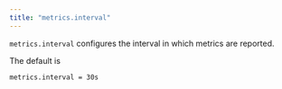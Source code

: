 ```yaml
---
title: "metrics.interval"
---
```


`metrics.interval` configures the interval in which metrics are reported.

The default is

	metrics.interval = 30s

